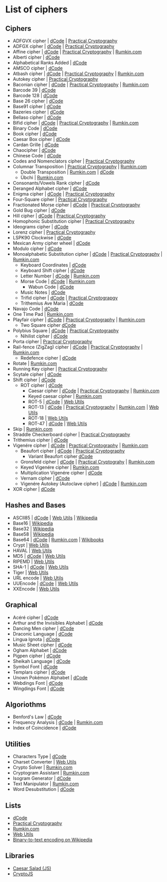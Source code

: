 # List of ciphers

## Ciphers

- ADFGVX cipher
    | [dCode](http://www.dcode.fr/adfgvx-cipher)
    | [Practical Cryptography](http://www.practicalcryptography.com/ciphers/classical-era/adfgvx/)
- ADFGX cipher
    | [dCode](http://www.dcode.fr/adfgx-cipher)
    | [Practical Cryptography](http://www.practicalcryptography.com/ciphers/classical-era/adfgx/)
- Affine cipher
    | [dCode](http://www.dcode.fr/affine-cipher)
    | [Practical Cryptography](http://www.practicalcryptography.com/ciphers/classical-era/affine/)
    | [Rumkin.com](http://rumkin.com/tools/cipher/affine.php)
- Alberti cipher
    | [dCode](http://www.dcode.fr/alberti-cipher)
- Alphabetical Ranks Added
    | [dCode](http://www.dcode.fr/alphabetical-ranks-added)
- AMSCO cipher
    | [dCode](http://www.dcode.fr/amsco-cipher)
- Atbash cipher
    | [dCode](http://www.dcode.fr/atbash-mirror-cipher)
    | [Practical Cryptography](http://www.practicalcryptography.com/ciphers/classical-era/atbash-cipher/)
    | [Rumkin.com](http://rumkin.com/tools/cipher/atbash.php)
- Autokey cipher
    | [Practical Cryptography](http://www.practicalcryptography.com/ciphers/classical-era/autokey/)
- Baconian cipher
    | [dCode](http://www.dcode.fr/bacon-cipher)
    | [Practical Cryptography](http://www.practicalcryptography.com/ciphers/classical-era/baconian/)
    | [Rumkin.com](http://rumkin.com/tools/cipher/baconian.php)
- Barcode 39
    | [dCode](http://www.dcode.fr/barcode-39)
- Barcode 128
    | [dCode](http://www.dcode.fr/barcode-128)
- Base 26 cipher
    | [dCode](http://www.dcode.fr/base-26-cipher)
- Base91 cipher
    | [dCode](http://www.dcode.fr/base-91-encoding)
- Bazeries cipher
    | [dCode](http://www.dcode.fr/bazeries-cipher)
- Bellaso cipher
    | [dCode](http://www.dcode.fr/bellaso-cipher)
- Bifid cipher
    | [dCode](http://www.dcode.fr/bifid-cipher)
    | [Practical Cryptography](http://www.practicalcryptography.com/ciphers/classical-era/bifid/)
    | [Rumkin.com](http://rumkin.com/tools/cipher/bifid.php)
- Binary Code
    | [dCode](http://www.dcode.fr/binary-code)
- Book cipher
    | [dCode](http://www.dcode.fr/book-cipher)
- Caesar Box cipher
    | [dCode](http://www.dcode.fr/caesar-box-cipher)
- Cardan Grille
    | [dCode](http://www.dcode.fr/cardan-grille)
- Chaocipher
    | [dCode](http://www.dcode.fr/chao-cipher)
- Chinese Code
    | [dCode](http://www.dcode.fr/chinese-code)
- Codes and Nomenclators cipher
    | [Practical Cryptography](http://www.practicalcryptography.com/ciphers/classical-era/codes-and-nomenclators/)
- Columnar Transposition
    | [Practical Cryptography](http://www.practicalcryptography.com/ciphers/classical-era/columnar-transposition/)
    | [Rumkin.com](http://rumkin.com/tools/cipher/coltrans.php)
    - Double Transposition
        | [Rumkin.com](http://rumkin.com/tools/cipher/coltrans-double.php)
        | [dCode](http://www.dcode.fr/double-transposition-cipher)
    - Übchi
        | [Rumkin.com](http://rumkin.com/tools/cipher/ubchi.php)
- Consonants/Vowels Rank cipher
    | [dCode](http://www.dcode.fr/consonants-vowels-rank-cipher)
- Deranged Alphabet cipher
    | [dCode](http://www.dcode.fr/deranged-alphabet-generator)
- Enigma cipher
    | [dCode](http://www.dcode.fr/enigma-machine-cipher)
    | [Practical Cryptography](http://www.practicalcryptography.com/ciphers/mechanical-era/enigma/)
- Four-Square cipher
    | [Practical Cryptography](http://www.practicalcryptography.com/ciphers/classical-era/four-square/)
- Fractionated Morse cipher
    | [dCode](http://www.dcode.fr/fractionated-morse)
    | [Practical Cryptography](http://www.practicalcryptography.com/ciphers/classical-era/fractionated-morse/)
- Gold Bug cipher
    | [dCode](http://www.dcode.fr/gold-bug-poe)
- Hill cipher
    | [dCode](http://www.dcode.fr/hill-cipher)
    | [Practical Cryptography](http://www.practicalcryptography.com/ciphers/classical-era/hill/)
- Homophonic Substitution cipher
    | [Practical Cryptography](http://www.practicalcryptography.com/ciphers/classical-era/homophonic-substitution/)
- Ideograms cipher
    | [dCode](http://www.dcode.fr/ideograms)
- Lorenz cipher
    | [Practical Cryptography](http://www.practicalcryptography.com/ciphers/mechanical-era/lorenz/)
- LSPK90 Clockwise
    | [dCode](http://www.dcode.fr/lspk90-cw-leet-speak-90-degrees-clockwise)
- Mexican Army cipher wheel
    | [dCode](http://www.dcode.fr/mexican-army-cipher-wheel)
- Modulo cipher
    | [dCode](http://www.dcode.fr/modulo-cipher)
- Monoalphabetic Substitution cipher
    | [dCode](http://www.dcode.fr/monoalphabetic-substitution)
    | [Practical Cryptography](http://www.practicalcryptography.com/ciphers/classical-era/simple-substitution/)
    | [Rumkin.com](http://rumkin.com/tools/cipher/substitution.php)
    - Keyboard Coordinates
        | [dCode](http://www.dcode.fr/keyboard-coordinates)
    - Keyboard Shift cipher
        | [dCode](http://www.dcode.fr/keyboard-shift-cipher)
    - Letter Number
        | [dCode](http://www.dcode.fr/letter-number-cipher)
        | [Rumkin.com](http://rumkin.com/tools/cipher/numbers.php)
    - Morse Code
        | [dCode](http://www.dcode.fr/morse-code)
        | [Rumkin.com](http://rumkin.com/tools/cipher/morse.php)
        - Wabun Code
            | [dCode](http://www.dcode.fr/wabun-code)
    - Music Notes
        | [dCode](http://www.dcode.fr/music-notes)
    - Trifid cipher
        | [dCode](http://www.dcode.fr/trifide-cipher)
        | [Practical Cryptograpgy](http://www.practicalcryptography.com/ciphers/classical-era/trifid/)
    - Trithemius Ave Maria
        | [dCode](http://www.dcode.fr/trithemius-ave-maria)
- Navajo Code
    | [dCode](http://www.dcode.fr/navajo-code)
- One Time Pad
    | [Rumkin.com](http://rumkin.com/tools/cipher/otp.php)
- Playfair cipher
    | [dCode](http://www.dcode.fr/playfair-cipher)
    | [Practical Cryptography](http://www.practicalcryptography.com/ciphers/classical-era/playfair/)
    | [Rumkin.com](http://rumkin.com/tools/cipher/playfair.php)
    - Two Square cipher
        [dCode](http://www.dcode.fr/two-square-cipher)
- Polybius Square
    | [dCode](http://www.dcode.fr/polybius-cipher)
    | [Practical Cryptography](http://www.practicalcryptography.com/ciphers/classical-era/polybius-square/)
    - Nihilist cipher
        | [dCode](http://www.dcode.fr/nihilist-cipher)
- Porta cipher
    | [Practical Cryptography](http://www.practicalcryptography.com/ciphers/classical-era/porta/)
- Rail-fence (ZigZag) cipher
    | [dCode](http://www.dcode.fr/rail-fence-cipher)
    | [Practical Cryptography](http://www.practicalcryptography.com/ciphers/classical-era/rail-fence/)
    | [Rumkin.com](http://rumkin.com/tools/cipher/railfence.php)
    - Redefence cipher
        | [dCode](http://www.dcode.fr/redefence-cipher)
- Rotate
    | [Rumkin.com](http://rumkin.com/tools/cipher/rotate.php)
- Running Key cipher
    | [Practical Cryptography](http://www.practicalcryptography.com/ciphers/classical-era/running-key/)
- Scytale cipher
    | [dCode](http://www.dcode.fr/scytale-cipher)
- Shift cipher
    | [dCode](http://www.dcode.fr/shift-cipher)
    - ROT cipher
        | [dCode](http://www.dcode.fr/rot-cipher)
        - Caesar cipher
            | [dCode](http://www.dcode.fr/caesar-cipher)
            | [Practical Cryptography](http://www.practicalcryptography.com/ciphers/classical-era/caesar/)
            | [Rumkin.com](http://rumkin.com/tools/cipher/caesar.php)
        - Keyed caesar cipher
            | [Rumkin.com](http://rumkin.com/tools/cipher/caesar-keyed.php)
        - ROT-5
            | [dCode](http://www.dcode.fr/rot5-cipher)
            | [Web Utils](http://www.webutils.pl/ROTencode)
        - ROT-13
            | [dCode](http://www.dcode.fr/rot-13-cipher)
            | [Practical Cryptography](http://www.practicalcryptography.com/ciphers/classical-era/rot13/)
            | [Rumkin.com](http://rumkin.com/tools/cipher/rot13.php)
            | [Web Utils](http://www.webutils.pl/ROTencode)
        - ROT-18
            | [Web Utils](http://www.webutils.pl/ROTencode)
        - ROT-47
            | [dCode](http://www.dcode.fr/rot-47-cipher)
            | [Web Utils](http://www.webutils.pl/ROTencode)
- Skip
    | [Rumkin.com](http://rumkin.com/tools/cipher/skip.php)
- Straddle Checkerboard cipher
    | [Practical Cryptography](http://www.practicalcryptography.com/ciphers/classical-era/straddle-checkerboard/)
- Trithemius cipher
    | [dCode](http://www.dcode.fr/trithemius-cipher)
- Vigenére cipher
    | [dCode](http://www.dcode.fr/vigenere-cipher)
    | [Practical Cryptography](http://www.practicalcryptography.com/ciphers/classical-era/vigenere-gronsfeld-and-autokey/)
    | [Rumkin.com](http://rumkin.com/tools/cipher/vigenere.php)
    - Beaufort cipher
        | [dCode](http://www.dcode.fr/beaufort-cipher)
        | [Practical Cryptography](http://www.practicalcryptography.com/ciphers/classical-era/beaufort/)
        - Variant Beaufort cipher
            [dCode](http://www.dcode.fr/variant-beaufort-cipher)
    - Gronsfeld cipher
        | [dCode](http://www.dcode.fr/gronsfeld-cipher)
        | [Practical Cryptograhy](http://www.practicalcryptography.com/ciphers/classical-era/vigenere-gronsfeld-and-autokey/)
        | [Rumkin.com](http://rumkin.com/tools/cipher/gronsfeld.php)
    - Keyed Vigenére cipher
        | [Rumkin.com](http://rumkin.com/tools/cipher/vigenere-keyed.php)
    - Multiplication Vigenére cipher
        | [dCode](http://www.dcode.fr/multiplication-vigenere-cipher)
    - Vernam cipher
        | [dCode](http://www.dcode.fr/vernam-cipher)
    - Vigenére Autokey (Autoclave cipher)
        | [dCode](http://www.dcode.fr/autoclave-cipher)
        | [Rumkin.com](http://rumkin.com/tools/cipher/vigenere-autokey.php)
- XOR cipher
    | [dCode](http://www.dcode.fr/xor-cipher)

## Hashes and Bases

- ASCII85
    | [dCode](http://www.dcode.fr/ascii-85-encoding)
    | [Web Utils](http://www.webutils.pl/Ascii85)
    | [Wikipedia](https://en.wikipedia.org/wiki/Ascii85)
- Base16
    | [Wikipedia](https://en.wikipedia.org/wiki/Base64)
- Base32
    | [Wikipedia](https://en.wikipedia.org/wiki/Base32)
- Base58
    | [Wikipedia](https://en.wikipedia.org/wiki/Base58)
- Base64
    | [dCode](http://www.dcode.fr/base-64-coding)
    | [Rumkin.com](http://rumkin.com/tools/cipher/base64.php)
    | [Wikibooks](https://en.wikibooks.org/wiki/Algorithm_Implementation/Miscellaneous/Base64)
- Crypt
    | [Web Utils](http://www.webutils.pl/Crypt-Hash-Calculator)
- HAVAL
    | [Web Utils](http://www.webutils.pl/Haval-Hash-Calculator)
- MD5
    | [dCode](http://www.dcode.fr/md5-hash)
    | [Web Utils](http://www.webutils.pl/MD5_Calculator)
- RIPEMD
    | [Web Utils](http://www.webutils.pl/RIPEMD_Calculator)
- SHA-1
    | [dCode](http://www.dcode.fr/sha1-hash)
    | [Web Utils](http://www.webutils.pl/SHA1_Calculator)
- Tiger
    | [Web Utils](http://www.webutils.pl/Tiger-Hash-Calculator)
- URL encode
    | [Web Utils](http://www.webutils.pl/URLencode)
- UUEncode
    | [dCode](http://www.dcode.fr/uu-encoding)
    | [Web Utils](http://www.webutils.pl/UUencode)
- XXEncode
    | [Web Utils](http://www.webutils.pl/XXencode)

## Graphical

- Acéré cipher
    | [dCode](http://www.dcode.fr/acere-cipher)
- Arthur and the Invisibles Alphabet
    | [dCode](http://www.dcode.fr/arthur-invisibles-cipher)
- Dancing Men cipher
    | [dCode](http://www.dcode.fr/dancing-men-cipher)
- Draconic Language
    | [dCode](http://www.dcode.fr/draconic-dragon-language)
- Lingua Ignota
    | [dCode](http://www.dcode.fr/lingua-ignota-code)
- Music Sheet cipher
    | [dCode](http://www.dcode.fr/music-sheet-cipher)
- Ogham Alphabet
    | [dCode](http://www.dcode.fr/ogham-alphabet)
- Pigpen cipher
    | [dCode](http://www.dcode.fr/pigpen-cipher)
- Sheikah Language
    | [dCode](http://www.dcode.fr/sheikah-language)
- Symbol Font
    | [dCode](http://www.dcode.fr/symbol-font)
- Templars cipher
    | [dCode](http://www.dcode.fr/templars-cipher)
- Unown Pokémon Alphabet
    | [dCode](http://www.dcode.fr/pokemon-unown-alphabet)
- Webdings Font
    | [dCode](http://www.dcode.fr/webdings-font)
- Wingdings Font
    | [dCode](http://www.dcode.fr/wingdings-font)

## Algoriothms

- Benford's Law
    | [dCode](http://www.dcode.fr/benford-law)
- Frequency Analysis
    | [dCode](http://www.dcode.fr/frequency-analysis)
    | [Rumkin.com](http://rumkin.com/tools/cipher/frequency.php)
- Index of Coincidence
    | [dCode](http://www.dcode.fr/index-coincidence)

## Utilities

- Characters Type
    | [dCode](http://www.dcode.fr/characters-type)
- Charset Converter
    | [Web Utils](http://www.webutils.pl/Charset-Converter)
- Crypto Solver
    | [Rumkin.com](http://rumkin.com/tools/cipher/cryptogram-solver.php)
- Cryptogram Assistant
    | [Rumkin.com](http://rumkin.com/tools/cipher/cryptogram.php)
- Isogram Generator
    | [dCode](http://www.dcode.fr/isogram)
- Text Manipulator
    | [Rumkin.com](http://rumkin.com/tools/cipher/manipulate.php)
- Word Desubstitution
    | [dCode](http://www.dcode.fr/word-desubstitution)

## Lists

- [dCode](http://www.dcode.fr/tools-list#cryptography)
- [Practical Cryptography](http://www.practicalcryptography.com/ciphers/)
- [Rumkin.com](http://rumkin.com/tools/cipher/)
- [Web Utils](http://www.webutils.pl/)
- [Binary-to-text encoding on Wikipedia](https://en.wikipedia.org/wiki/Binary-to-text_encoding)

## Libraries

- [Caesar Salad (JS)](https://github.com/schnittstabil/caesar-salad)
- [CryptoJS](https://code.google.com/archive/p/crypto-js/)

